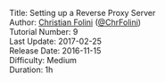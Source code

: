Title: Setting up a Reverse Proxy Server  
Author: <a href="mailto:christian.folini@netnea.com">Christian Folini</a> (<a href="https://twitter.com/ChrFolini">@ChrFolini</a>)  
Tutorial Number: 9  
Last Update: 2017-02-25  
Release Date: 2016-11-15  
Difficulty: Medium  
Duration: 1h  
